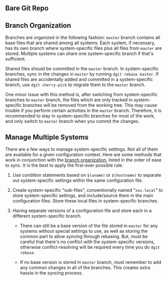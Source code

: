 
## Bare Git Repo

## Branch Organization
Branches are organized in the following fashion: `master` branch contains all base files that are shared among all systems. Each system, if necessary, has its own branch where system-specific files plus all files from `master` are stored. Multiple systems can share one system-specific branch if that's sufficient. 

Shared files should be committed in the `master` branch. In system-specific branches, sync in the changes in `master` by running `dgit rebase master`.
If shared files are accidentally added and committed in a system-specific branch, use `dgit cherry-pick` to migrate them to the `master` branch.

One minor issue with this method is, after switching from system-specific branches to `master` branch, the files which are only tracked in system-specific branches will be removed from the working tree. This may cause trouble if you perform certain activities in the `master` branch. Therefore, it is recommended to stay in system-specific branches for most of the work, and only switch to `master` branch when you commit the changes.

## Manage Multiple Systems

There are a few ways to manage system-specific settings. Not all of them are available for a given configuration context. Here are some methods that work in conjunction with the [branch organization](#branch-organization), listed in the order of ease to sync. It is the best to apply the first-ever possible rule.

1. Use condition statements based on `$(uname)` or `$(hostname)` to separate out system-specific settings within the same configuration file.

2. Create system-specific "sub-files", conventionally named "`xxx.local`" to store system-specific settings, and include/source them in the main configuration files. Store these local files in system-specific branches.
3. Having separate versions of a configuration file and store each in a different system-specific branch. 

    - There can still be a base version of the file stored in `master` for any systems without special settings to use, as well as storing the common part to allow syncing through rebasing. But, must be careful that there's no conflict with the system-specific versions, otherwise conflict-resolving will be required every time you do `dgit rebase`.

    - If no base version is stored in `master` branch, must remember to add any common changes in all of the branches. This creates extra hassle in the syncing process.

